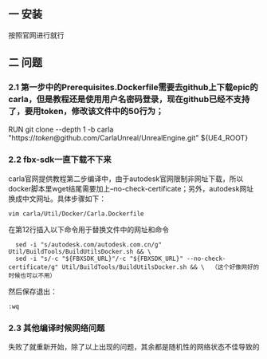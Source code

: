 ## 一 安装
按照官网进行就行

## 二 问题
### 2.1 第一步中的Prerequisites.Dockerfile需要去github上下载epic的carla，但是教程还是使用用户名密码登录，现在github已经不支持了，要用token，修改该文件中的50行为；
RUN git clone --depth 1 -b carla "https://$token$@github.com/CarlaUnreal/UnrealEngine.git" ${UE4_ROOT}

### 2.2 fbx-sdk一直下载不下来
carla官网提供教程第二步编译中，由于autodesk官网限制非网址下载，所以docker脚本里wget结尾需要加上–no-check-certificate；另外，autodesk网址换成中文网址。具体步骤如下：
```
vim carla/Util/Docker/Carla.Dockerfile
```
在第12行插入以下命令用于替换文件中的网址和命令
```
  sed -i "s/autodesk.com/autodesk.com.cn/g" Util/BuildTools/BuildUtilsDocker.sh && \
  sed -i "s/-c "${FBXSDK_URL}"/-c "${FBXSDK_URL}" --no-check-certificate/g" Util/BuildTools/BuildUtilsDocker.sh && \  （这个好像网好的时候也可以不用）
```
然后保存退出：
```
:wq
```

### 2.3 其他编译时候网络问题
失败了就重新开始，除了以上出现的问题，其余都是随机性的网络状态不佳导致的
